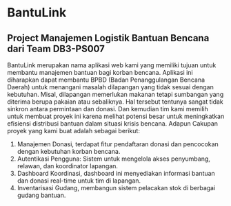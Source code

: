 # BantuLink
## Project Manajemen Logistik Bantuan Bencana dari Team DB3-PS007
BantuLink merupakan nama aplikasi web kami yang memiliki tujuan untuk membantu manajemen bantuan bagi korban bencana. Aplikasi ini diharapkan dapat membantu BPBD (Badan Penanggulangan Bencana Daerah) untuk menangani masalah dilapangan yang tidak sesuai dengan kebutuhan. Misal, dilapangan memerlukan makanan tetapi sumbangan yang diterima berupa pakaian atau sebaliknya. Hal tersebut tentunya sangat tidak sinkron antara permintaan dan donasi. Dan kemudian tim kami memilih untuk membuat proyek ini karena melihat potensi besar untuk meningkatkan efisiensi distribusi bantuan dalam situasi krisis bencana.
Adapun Cakupan proyek yang kami buat adalah sebagai berikut:
1. Manajemen Donasi, terdapat fitur pendaftaran donasi dan pencocokan dengan kebutuhan korban bencana.
2. Autentikasi Pengguna: Sistem untuk mengelola akses penyumbang, relawan, dan koordinator lapangan.
3. Dashboard Koordinasi, dashboard ini menyediakan informasi bantuan dan donasi real-time untuk tim di lapangan.
4. Inventarisasi Gudang, membangun sistem pelacakan stok di berbagai gudang bantuan.
